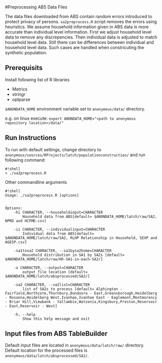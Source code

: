 #Preprocessing ABS Data Files

The data files downloaded from ABS contain random errors introduced to protect privacy of persons. `sa2preprocess.R` script removes the errors using heuristics. We assume household information given in ABS data is more accurate than individual level information. First we adjust household level data to remove any discrepencies. Then individual data is adjusted to match household level data. Still there can be differences between individual and household level data. Such cases are handled when constricuting the synthetic population.

## Prerequisits
Install following list of R libraries

* Metrics
* stringr
* optparse

`$ANONDATA_HOME` environment variable set to `anonymous/data/` directory.

e.g. on linux execute: `export ANONDATA_HOME="<path to anonymous repository location>/data/"`

## Run Instructions

To run with default settings, change directory to `anonymous/sources/RProjects/latch/populationconstruction/` and run following command:

```
#!shell
> ./sa2preprocess.R
```

Other commandline arguments

```
#!shell
Usage: ./sa2preprocess.R [options]


Options:
	-hi CHARACTER, --householdinput=CHARACTER
		Household data from ABS[default= $ANONDATA_HOME/latch/raw/SA2, NPRD and HCFMD.csv]

	-ii CHARACTER, --individualinput=CHARACTER
		Individual data from ABS[default= $ANONDATA_HOME/latch/raw/SA2, RLHP Relationship in Household, SEXP and AGE5P.csv]

	-sa1tosa2 CHARACTER, --sa1bysa2home=CHARACTER
		Household distribution in SA1 by SA2s [default= $ANONDATA_HOME/latch/raw/Hh-SA1-in-each-SA2/]

	-o CHARACTER, --output=CHARACTER
		output file location [default= $ANONDATA_HOME/latch/absprocessed/SA2/]

	-sa2 CHARACTER, --sa2list=CHARACTER
		list of SA2s to process [default= Alphington - Fairfield,Northcote,Thornbury,Bundoora - East,Greensborough,Heidelberg - Rosanna,Heidelberg West,Ivanhoe,Ivanhoe East - Eaglemont,Montmorency - Briar Hill,Viewbank - Yallambie,Watsonia,Kingsbury,Preston,Reservoir - East,Reservoir - West]

	-h, --help
		Show this help message and exit
```

## Input files from ABS TableBuilder

Default input files are located in `anonymous/data/latch/raw/` directory. Default location for the processed files is `anonymous/data/latch/absprocessed/SA2/`.